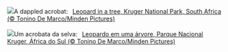 ![](https://www.bing.com/th?id=OHR.KrugerLeopard_EN-GB7548648267_UHD.jpg&w=1000)A dappled acrobat:&nbsp;&ensp;[Leopard in a tree, Kruger National Park, South Africa (© Tonino De Marco/Minden Pictures)](https://www.bing.com/th?id=OHR.KrugerLeopard_EN-GB7548648267_UHD.jpg)
<br><br/>
![](https://www.bing.com/th?id=OHR.KrugerLeopard_PT-BR1839115082_UHD.jpg&w=1000)Um acrobata da selva:&nbsp;&ensp;[Leopardo em uma árvore, Parque Nacional Kruger, África do Sul (© Tonino De Marco/Minden Pictures)](https://www.bing.com/th?id=OHR.KrugerLeopard_PT-BR1839115082_UHD.jpg)
<br><br/>
